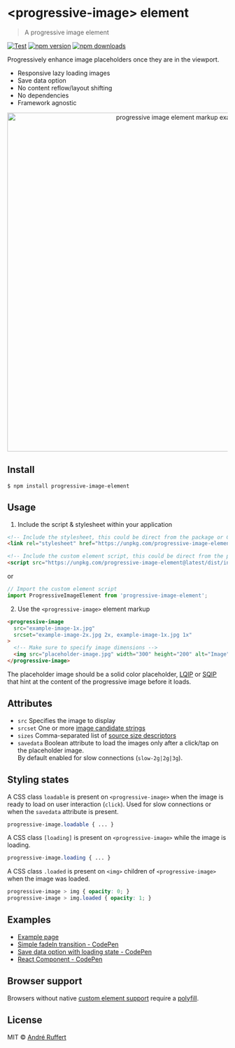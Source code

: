 # &lt;progressive-image&gt; element

> A progressive image element

[![Test](https://github.com/andreruffert/progressive-image-element/actions/workflows/test.yml/badge.svg)](https://github.com/andreruffert/progressive-image-element/actions/workflows/test.yml)
[![npm version](https://img.shields.io/npm/v/progressive-image-element.svg)](https://www.npmjs.com/package/progressive-image-element)
[![npm downloads](https://img.shields.io/npm/dm/progressive-image-element?logo=npm)](https://www.npmjs.com/package/progressive-image-element)

Progressively enhance image placeholders once they are in the viewport.

* Responsive lazy loading images
* Save data option
* No content reflow/layout shifting
* No dependencies
* Framework agnostic

<div align="center">
  <img src="example-2x.png" alt="progressive image element markup example" width="774">
</div>


## Install

```console
$ npm install progressive-image-element
```


## Usage

1. Include the script & stylesheet within your application

  ```html
  <!-- Include the stylesheet, this could be direct from the package or CDN -->
  <link rel="stylesheet" href="https://unpkg.com/progressive-image-element@latest/dist/progressive-image-element.css" />

  <!-- Include the custom element script, this could be direct from the package or CDN -->
  <script src="https://unpkg.com/progressive-image-element@latest/dist/index.js"></script>
  ```

  or

  ```js
  // Import the custom element script
  import ProgressiveImageElement from 'progressive-image-element';
  ```

2. Use the `<progressive-image>` element markup

  ```html
  <progressive-image
    src="example-image-1x.jpg"
    srcset="example-image-2x.jpg 2x, example-image-1x.jpg 1x"
  >
    <!-- Make sure to specify image dimensions -->
    <img src="placeholder-image.jpg" width="300" height="200" alt="Image" />
  </progressive-image>
  ```
  The placeholder image should be a solid color placeholder, [LQIP](http://www.guypo.com/introducing-lqip-low-quality-image-placeholders) or [SQIP](https://github.com/technopagan/sqip) that hint at the content of the progressive image before it loads.


## Attributes

- `src` Specifies the image to display
- `srcset` One or more [image candidate strings](https://developer.mozilla.org/en-US/docs/Web/API/HTMLImageElement/srcset)
- `sizes` Comma-separated list of [source size descriptors](https://developer.mozilla.org/en-US/docs/Web/API/HTMLImageElement/sizes)
- `savedata` Boolean attribute to load the images only after a click/tap on the placeholder image.   
  By default enabled for slow connections (`slow-2g|2g|3g`).


## Styling states

A CSS class `loadable` is present on `<progressive-image>` when the image is ready to load on user interaction (`click`).
Used for slow connections or when the `savedata` attribute is present.
```css
progressive-image.loadable { ... }
```

A CSS class `[loading]` is present on `<progressive-image>` while the image is loading.
```css
progressive-image.loading { ... }
```

A CSS class `.loaded` is present on `<img>` children of `<progressive-image>` when the image was loaded.
```css
progressive-image > img { opacity: 0; }
progressive-image > img.loaded { opacity: 1; }
```


## Examples
- [Example page](https://andreruffert.github.io/progressive-image-element/examples)
- [Simple fadeIn transition - CodePen](https://codepen.io/andreruffert/full/mdyZLrQ)
- [Save data option with loading state - CodePen](https://codepen.io/andreruffert/full/yLydrdb)
- [React Component - CodePen](https://codepen.io/andreruffert/full/KKpKVRO)


## Browser support

Browsers without native [custom element support][support] require a [polyfill][].

[support]: https://caniuse.com/#feat=custom-elementsv1
[polyfill]: https://github.com/webcomponents/polyfills/tree/master/packages/custom-elements


## License

MIT © [André Ruffert](https://andreruffert.com)
